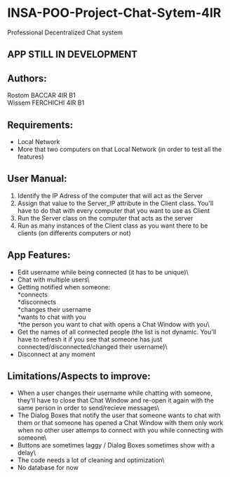# INSA-POO-Project-Chat-Sytem-4IR
Professional Decentralized Chat system

## APP STILL IN DEVELOPMENT

## Authors:
Rostom BACCAR 4IR B1\
Wissem FERCHICHI 4IR B1

## Requirements:
- Local Network
- More that two computers on that Local Network (in order to test all the features)

## User Manual: 
1. Identify the IP Adress of the computer that will act as the Server
2. Assign that value to the Server_IP attribute in the Client class. You'll have to do that with every computer that you want to use as Client
3. Run the Server class on the computer that acts as the server
4. Run as many instances of the Client class as you want there to be clients (on differents computers or not)

## App Features:
- Edit username while being connected (it has to be unique)\
- Chat with multiple users\
- Getting notified when someone:\
  *connects\
  *disconnects\
  *changes their username\
  *wants to chat with you\
  *the person you want to chat with opens a Chat Window with you\
- Get the names of all connected people (the list is not dynamic. You'll have to refresh it if you see that someone has just connected/disconnected/changed their username)\
- Disconnect at any moment

## Limitations/Aspects to improve:
- When a user changes their username while chatting with someone, they'll have to close that Chat Window and re-open it again with the same person in order to send/recieve messages\
- The Dialog Boxes that notify the user that someone wants to chat with them or that someone has opened a Chat Window with them only work when no other user attemps to connect with you while connecting with someone\
- Buttons are sometimes laggy / Dialog Boxes sometimes show with a delay\
- The code needs a lot of cleaning and optimization\
- No database for now


